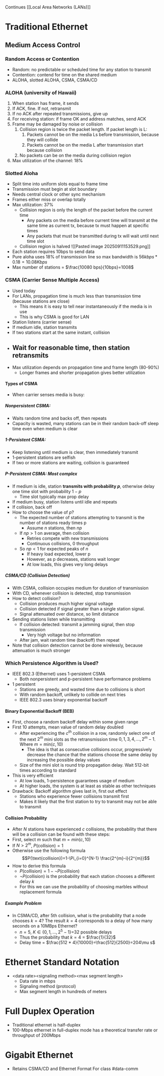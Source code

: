 Continues [[Local Area Networks (LANs)]]
# Traditional Ethernet
## Medium Access Control
### Random Access or Contention
- Random: no predictable or scheduled time for any station to transmit
- Contention: contend for time on the shared medium
- ALOHA, slotted ALOHA, CSMA, CSMA/CD
### ALOHA (university of Hawaii)
1. When station has frame, it sends
2. If ACK, fine. If not, retransmit
3. If no ACK after repeated transmissions, give up
4. For receiving station: if frame OK and address matches, send ACK
5. Frame may be damaged by noise or collision
	1. Collision region is twice the packet length. If packet length is L:
		1. Packets cannot be on the media Ls before transmission, because they will collide
		2. Packets cannot be on the media L after transmission start because collision
	2. No packets can be on the media during collision region
6. Max utilization of the channel: 18%
### Slotted Aloha
- Split time into uniform slots equal to frame time
- Transmission must begin at slot boundary
- Needs central clock or other sync mechanism
- Frames either miss or overlap totally
- Max utilization: 37%
	- Collision region is only the length of the packet before the current time
		- Any packets on the media before current time will transmit at the same time as current tx, because tx must happen at specific times
		- Any packets that must be transmitted during tx will wait until next time slot
	- Collision region is halved
![[Pasted image 20250911153529.png]]
- Each station requires 10bps to send data
- Pure aloha uses 18% of transmission line so max bandwidth is $56kbps * 0.18 = 10.08Kbps$
- Max number of stations = $\frac{10080 bps}{10bps}=1008$
### CSMA (Carrier Sense Multiple Access)
- Used today
- For LANs, propagation time is much less than transmission time (because stations are close)
	- This means it is easy to tell near instantaneously if the media is in use
	- This is why CSMA is good for LAN
- Station listens (carrier sense)
- If medium idle, station transmits
- If two stations start at the same instant, collision
- Wait for reasonable time, then station retransmits
	- 
- Max utilization depends on propagation time and frame length (80-90%)
	- Longer frames and shorter propagation gives better utilization
#### Types of CSMA
- When carrier senses media is busy:
##### Nonpersistent CSMA: 
- Waits random time and backs off, then repeats
- Capacity is wasted, many stations can be in their random back-off sleep time even when medium is clear
##### 1-Persistent CSMA: 
- Keep listening until medium is clear, then immediately transmit
- 1-persistent stations are selfish
- If two or more stations are waiting, collision is guaranteed
##### P-Persistent CSMA: Most complex
- If medium is idle, station **transmits with probability $p$**, otherwise delay one time slot with probability $1-p$
	-  Time slot typically max prop delay
- If medium busy, station listens until idle and repeats
- If collision, back off
- How to choose the value of $p$?
	- The expected number of stations attempting to transmit is the number of stations ready times p
		- Assume $n$ stations, then $np$
	- If $np>1$ on average, then collision
		- Retries compete with new transmissions
		- Continuous collisions, 0 throughput
	- So $np<1$ for expected peaks of $n$
		- If heavy load expected, lower p
		- However, as p decreases, stations wait longer
		- At low loads, this gives very long delays
##### CSMA/CD (Collision Detection)
- With CSMA, collision occupies medium for duration of transmission
- With CD, whenever collision is detected, stop transmission
- How to detect collision?
	- Collision produces much higher signal voltage
	- Collision detected if signal greater than a single station signal.
	- Signal attenuated over distance, so limit distance
- Sending stations listen while transmitting
	- If collision detected: transmit a jamming signal, then stop transmission
		- Very high voltage but no information
	- After jam, wait random time (backoff) then repeat
- Note that collision detection cannot be done wirelessly, because attenuation is much stronger
### Which Persistence Algorithm is Used?
- IEEE 802.3 (Ethernet) uses 1-persistent CSMA
	- Both nonpersistent and p-persistent have performance problems
- 1 persistent
	- Stations are greedy, and wasted time due to collisions is short
	- With random backoff, unlikely to collide on next tries
	- IEEE 802.3 uses binary exponential backoff
#### Binary Exponential Backoff (BEB)
- First, choose a random backoff delay within some given range
- First 10 attempts, mean value of random delay doubled
	- After experiencing the $c^{th}$ collision in a row, randomly select one of the next $2^{m}$ mini slots as the retransmission time $0,\,1,\,3,\,4,\,\dots,\,2^{m}-1$. Where $m=\text{min}(c,\,10)$
		- The idea is that as consecutive collisions occur, progressively decrease the chance that the stations choose the same delay by increasing the possible delay values
	- Size of the mini slot is round trip propagation delay. Wait 512-bit times according to standard
- This is very efficient
	- At low loads, 1-persistence guarantees usage of medium
	- At higher loads, the system is at least as stable as other techniques
- Drawback: Backoff algorithm gives last in, first out effect
	- Stations who experience fewer collisions transmit first
	- Makes it likely that the first station to try to transmit may not be able to transmit 
#### Collision Probability
- After $N$ stations have experienced $c$ collisions, the probability that there will be a collision can be found with these steps:
- First, select $m$ such that $m=min(c,\,10)$ 
- If $N>2^m$, $P(\text{collision})=1$
- Otherwise use the following formula $$P(\text{collision})=1-\Pi_{i=0}^{N-1} \frac{2^{m}-i}{2^{m}}$$
- How to derive this formula
	- $P(\text{collision})=1-\neg P(\text{collision})$
	- $\neg P(\text{collision})$ is the probability that each station chooses a different delay $k$
	- For this we can use the probability of choosing marbles without replacement formula
##### Example Problem
- In CSMA/CD, after 5th collision, what is the probability that a node chooses $k=4$? The result $k=4$ corresponds to a delay of how many seconds on a 10MBps Ethernet?
	- $n=5$, $K \in \{0,\,1,\,\dots,\,2^{5}-1\}$=32 possible delays
	- Thus the probability that $k=4$ = $\frac{1}{32}$
	- Delay time = $\frac{512 * 4}{10000}=\frac{512}{2500}=204\mu s$

# Ethernet Standard Notation
- \<data rate>\<signaling method>\<max segment length>
	- Data rate in mbps
	- Signaling method (protocol)
	- Max segment length in hundreds of meters
# Full Duplex Operation
- Traditional ethernet is half-duplex
- 100-Mbps ethernet in full-duplex mode has a theoretical transfer rate or throughput of 200Mbps
# Gigabit Ethernet
- Retains CSMA/CD and Ethernet Format
For class #data-comm 
